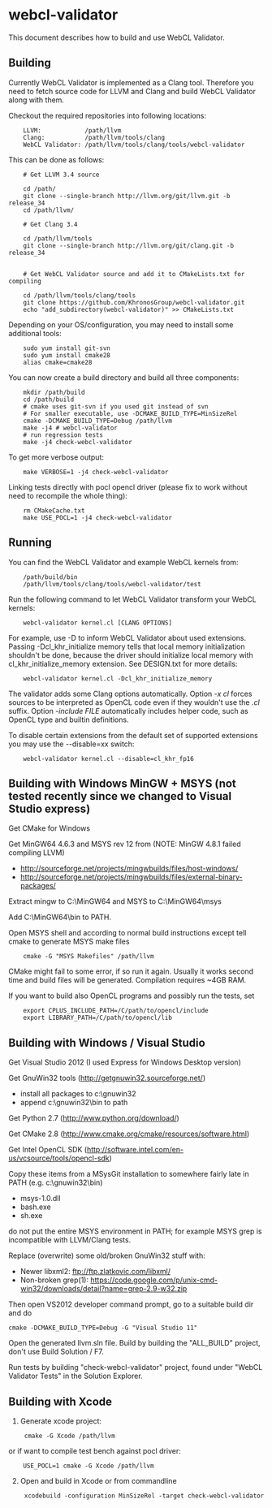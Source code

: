 webcl-validator
===============

This document describes how to build and use WebCL Validator.

Building
--------

Currently WebCL Validator is implemented as a Clang tool. Therefore
you need to fetch source code for LLVM and Clang and build WebCL
Validator along with them.

Checkout the required repositories into following locations:

        LLVM:            /path/llvm
        Clang:           /path/llvm/tools/clang
        WebCL Validator: /path/llvm/tools/clang/tools/webcl-validator

This can be done as follows:

        # Get LLVM 3.4 source

        cd /path/
        git clone --single-branch http://llvm.org/git/llvm.git -b release_34
        cd /path/llvm/

        # Get Clang 3.4
        
        cd /path/llvm/tools
        git clone --single-branch http://llvm.org/git/clang.git -b release_34
        

        # Get WebCL Validator source and add it to CMakeLists.txt for compiling

        cd /path/llvm/tools/clang/tools
        git clone https://github.com/KhronosGroup/webcl-validator.git
        echo "add_subdirectory(webcl-validator)" >> CMakeLists.txt

Depending on your OS/configuration, you may need to install some additional tools:

        sudo yum install git-svn
        sudo yum install cmake28
        alias cmake=cmake28

You can now create a build directory and build all three components:

        mkdir /path/build
        cd /path/build
        # cmake uses git-svn if you used git instead of svn
        # For smaller executable, use -DCMAKE_BUILD_TYPE=MinSizeRel
        cmake -DCMAKE_BUILD_TYPE=Debug /path/llvm
        make -j4 # webcl-validator
        # run regression tests
        make -j4 check-webcl-validator

To get more verbose output:

        make VERBOSE=1 -j4 check-webcl-validator

Linking tests directly with pocl opencl driver (please fix to work without need to recompile the whole thing):

        rm CMakeCache.txt
        make USE_POCL=1 -j4 check-webcl-validator

Running
-------

You can find the WebCL Validator and example WebCL kernels from:

        /path/build/bin
        /path/llvm/tools/clang/tools/webcl-validator/test
        
Run the following command to let WebCL Validator transform your WebCL
kernels:

        webcl-validator kernel.cl [CLANG OPTIONS]

For example, use -D to inform WebCL Validator about used
extensions. Passing -Dcl_khr_initialize memory tells that local memory
initialization shouldn't be done, because the driver should initialize
local memory with cl_khr_initialize_memory extension. See DESIGN.txt
for more details:

        webcl-validator kernel.cl -Dcl_khr_initialize_memory

The validator adds some Clang options automatically. Option *-x cl*
forces sources to be interpreted as OpenCL code even if they wouldn't
use the *.cl* suffix. Option *-include FILE* automatically includes
helper code, such as OpenCL type and builtin definitions.

To disable certain extensions from the default set of supported
extensions you may use the --disable=xx switch:

        webcl-validator kernel.cl --disable=cl_khr_fp16

Building with Windows MinGW + MSYS (not tested recently since we changed to Visual Studio express)
----------------------------------

Get CMake for Windows

Get MinGW64 4.6.3 and MSYS rev 12 from (NOTE: MinGW 4.8.1 failed compiling LLVM)

* http://sourceforge.net/projects/mingwbuilds/files/host-windows/
* http://sourceforge.net/projects/mingwbuilds/files/external-binary-packages/

Extract mingw to C:\MinGW64 and MSYS to C:\MinGW64\msys 

Add C:\MinGW64\bin to PATH.

Open MSYS shell and according to normal build instructions except tell cmake to generate MSYS make files

        cmake -G "MSYS Makefiles" /path/llvm

CMake might fail to some error, if so run it again. Usually it works second time and build files will be generated. Compilation requires ~4GB RAM.

If you want to build also OpenCL programs and possibly run the tests, set

        export CPLUS_INCLUDE_PATH=/C/path/to/opencl/include
        export LIBRARY_PATH=/C/path/to/opencl/lib

Building with Windows / Visual Studio
-----------------------------

Get Visual Studio 2012 (I used Express for Windows Desktop version)

Get GnuWin32 tools (http://getgnuwin32.sourceforge.net/)

- install all packages to c:\gnuwin32
- append c:\gnuwin32\bin to path

Get Python 2.7 (http://www.python.org/download/)

Get CMake 2.8 (http://www.cmake.org/cmake/resources/software.html)

Get Intel OpenCL SDK (http://software.intel.com/en-us/vcsource/tools/opencl-sdk)

Copy these items from a MSysGit installation to somewhere fairly late in PATH (e.g. c:\gnuwin32\bin)

- msys-1.0.dll
- bash.exe
- sh.exe

do not put the entire MSYS environment in PATH; for example MSYS grep is incompatible with LLVM/Clang tests.

Replace (overwrite) some old/broken GnuWin32 stuff with:

- Newer libxml2: ftp://ftp.zlatkovic.com/libxml/
- Non-broken grep(1): https://code.google.com/p/unix-cmd-win32/downloads/detail?name=grep-2.9-w32.zip

Then open VS2012 developer command prompt, go to a suitable build dir and do

    cmake -DCMAKE_BUILD_TYPE=Debug -G "Visual Studio 11"

Open the generated llvm.sln file. Build by building the "ALL_BUILD" project, don't use Build Solution / F7.

Run tests by building "check-webcl-validator" project, found under "WebCL Validator Tests" in the Solution Explorer.


Building with Xcode
--------------------

1. Generate xcode project:
        
        cmake -G Xcode /path/llvm

or if want to compile test bench against pocl driver:
        
        USE_POCL=1 cmake -G Xcode /path/llvm
        

2. Open and build in Xcode or from commandline

        xcodebuild -configuration MinSizeRel -target check-webcl-validator


